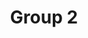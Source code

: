 ---
title: "Group 2"
client: "Summit Street Family Restaurant"
members: "Ryan G. and Sarah H."
layout: group
link: TBD
description: Summit Street Family Restaurant, an american-style restaurant in Kent, OH known for their family-friendly atmosphere and reasonable prices.
---